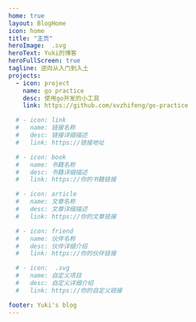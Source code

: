 ```yaml
---
home: true
layout: BlogHome
icon: home
title: "主页"
heroImage:  .svg
heroText: Yuki的博客
heroFullScreen: true
tagline: 逆向从入门到入土
projects:
  - icon: project
    name: go practice
    desc: 使用go开发的小工具
    link: https://github.com/xvzhifeng/go-practice

  # - icon: link
  #   name: 链接名称
  #   desc: 链接详细描述
  #   link: https://链接地址

  # - icon: book
  #   name: 书籍名称
  #   desc: 书籍详细描述
  #   link: https://你的书籍链接

  # - icon: article
  #   name: 文章名称
  #   desc: 文章详细描述
  #   link: https://你的文章链接

  # - icon: friend
  #   name: 伙伴名称
  #   desc: 伙伴详细介绍
  #   link: https://你的伙伴链接

  # - icon:  .svg
  #   name: 自定义项目
  #   desc: 自定义详细介绍
  #   link: https://你的自定义链接

footer: Yuki's blog
---
```


<!-- 这是一个博客主页的案例。

要使用此布局，你应该在页面前端设置 `layout: BlogHome` 和 `home: true`。

相关配置文档请见 [博客主页](https://theme-hope.vuejs.press/zh/guide/blog/home/)。 -->
